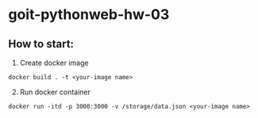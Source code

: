 # goit-pythonweb-hw-03

## How to start:

1. Create docker image

```
docker build . -t <your-image name>
```

2. Run docker container

```
docker run -itd -p 3000:3000 -v /storage/data.json <your-image name>
```

